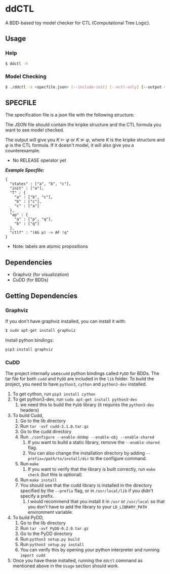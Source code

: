 # ddCTL

A BDD-based toy model checker for CTL (Computational Tree Logic).

## Usage

### Help

```bash
$ ddctl -h
```

### Model Checking

```bash
$ ./ddctl -s <specfile.json> [--include-init] [--ectl-only] [--output <outputfile>]
```

## SPECFILE

The specification file is a json file with the following structure:

The JSON file should contain the kripke structure and the CTL formula you want to see model checked.

The output will give you $K \models \varphi$ or $K \not \models \varphi$, where $K$ is the kripke structure and $\varphi$ is the CTL formula. If it doesn't model, it will also give you a counterexample.

* No RELEASE operator yet

***Example Specfile:***

```
{
  "states" : ["a", "b", "c"],
  "init" : ["a"],
  "T" : {
    "a" : ["b", "c"],
    "b" : ["c"],
    "c" : ["a"]
  },
  "ap" : {
    "a" : ["p", "q"],
    "b" : ["q"]
  },
  "ctlf" : "(AG p) -> AF !q"
}
```

* Note: labels are atomic propositions

## Dependencies

- Graphviz (for visualization)
- CuDD (for BDDs)


## Getting Dependencies

### Graphviz

If you don't have graphviz installed, you can install it with:

```bash
$ sudo apt-get install graphviz
```

Install python bindings:

```bash
pip3 install graphviz
```

### CuDD

The project internally uses`cudd` python bindings called `PyDD` for BDDs. The tar file for both `cudd` and `PyDD` are included in the `lib` folder. To build the project, you need to have `python3`, `cython` and `python3-dev` installed.


1. To get cython, run `pip3 install cython`
2. To get python3-dev, run `sudo apt-get install python3-dev`
   1. we need this to build the `PyDD` library (it requires the `python3-dev` headers)
3. To build Cudd,
   1. Go to the lib directory
   2. Run `tar -xvf cudd-3.1.0.tar.gz`
   3. Go to the cudd directory
   4. Run `./configure --enable-dddmp --enable-obj --enable-shared`
      1. If you want to build a static library, remove the `--enable-shared` flag.
      2. You can also change the installation directory by adding `--prefix=/path/to/install/dir` to the configure command.
   5. Run `make`
      1. If you want to verify that the library is built correctly, run `make check` (but this is optional)
   6. Run `make install`
   7. You should see that the cudd library is installed in the directory specified by the `--prefix` flag, or in `/usr/local/lib` if you didn't specify a prefix.
      1. I would recommend that you install it in `/usr` or `/usr/local` so that you don't have to add the library to your `LD_LIBRARY_PATH` environment variable.
4. To build PyDD,
   1. Go to the lib directory
   2. Run `tar -xvf PyDD-0.2.0.tar.gz`
   3. Go to the PyDD directory
   4. Run `python3 setup.py build`
   5. Run `python3 setup.py install`
   6. You can verify this by opening your python interpreter and running `import cudd`
5. Once you have these installed, running the `ddctl` command as mentioned above in the `Usage` section should work.
